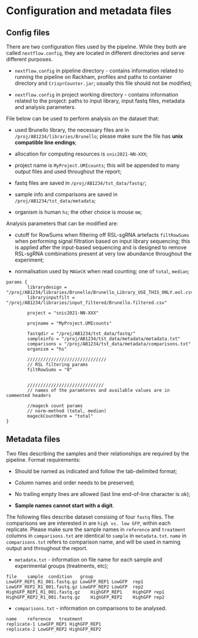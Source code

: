 # Configuration and metadata files

## Config files

There are two configuration files used by the pipeline. While they both are called `nextflow.config`, they are located in different directories and serve different purposes.

* `nextflow.config` in pipeline directory - contains information related to running the pipeline on Rackham, profiles and paths to container directory and `CrisprCounter.jar`; usually this file should not be modified;

* `nextflow.config` in project working directory - contains information related to the project: paths to input library, input fastq files, metadata and analysis parameters. 

File below can be used to perform analysis on the dataset that:

* used Brunello library, the necessary files are in `/proj/AB1234/libraries/Brunello`; please make sure the file has **unix compatible line endings**;

* allocation for computing resources is `snic2021-NN-XXX`;

* project name is `MyProject.UMIcounts`; this will be appended to many output files and used throughout the report;

* fastq files are saved in `/proj/AB1234/tst_data/fastq/`;

* sample info and comparisons are saved in `/proj/AB1234/tst_data/metadata`;

* organism is human `hs`; the other choice is mouse `mm`;


Analysis parameters that can be modified are:

* cutoff for RowSums when filtering off RSL-sgRNA artefacts `filtRowSums` when performing signal filtration based on input library sequencing; this is applied after the input-based sequencing and is designed to remove RSL-sgRNA combinations present at very low abundance throughout the experiment;

* normalisation used by `MAGeCK` when read counting; one of `total`, `median`;

```
params {
        librarydesign = "/proj/AB1234/libraries/Brunello/Brunello_Library_USE_THIS_ONLY.eol.csv"
        libraryinputfilt = "/proj/AB1234/libraries/input_filtered/Brunello.filtered.csv"

        project = "snic2021-NN-XXX"

        projname = "MyProject.UMIcounts"

        fastqdir = "/proj/AB1234/tst_data/fastq/"
        sampleinfo = "/proj/AB1234/tst_data/metadata/metadata.txt"
        comparisons = "/proj/AB1234/tst_data/metadata/comparisons.txt"
        organism = "hs"
        
        //////////////////////////////
        // RSL filtering params
        filtRowSums = "0"


        /////////////////////////////
        // names of the paramteres and available values are in commented headers

        //mageck count params
        // norm-method (total, median)
        mageckCountNorm = "total"
}

```



## Metadata files

Two files describing the samples and their relationships are required by the pipeline. Format requirements:

* Should be named as indicated and follow the tab-delimited format;

* Column names and order needs to be preserved;

* No trailing empty lines are allowed (last line end-of-line character is ok);

* **Sample names cannot start with a digit**.


The following files describe dataset consising of four `fastq` files. The comparisons we are interested in are `high vs. low GFP`, within each replicate. Please make sure the sample names in `reference` and `treatment` columns in `comparisons.txt` are identical to `sample` in `metadata.txt`.
`name` in `comparisons.txt` refers to comparison name, and will be used in naming output and throughout the report.

* `metadata.txt` -  information on file name for each sample and experimental groups (treatments, etc);

```
file	sample	condition	group
LowGFP_REP1_R1_001.fastq.gz	LowGFP_REP1	LowGFP	rep1
LowGFP_REP2_R1_001.fastq.gz	LowGFP_REP2	LowGFP	rep2
HighGFP_REP1_R1_001.fastq.gz	HighGFP_REP1	HighGFP	rep1
HighGFP_REP2_R1_001.fastq.gz	HighGFP_REP2	HighGFP	rep2
```


* `comparisons.txt` - information on comparisons to be analysed.


```
name	reference	treatment
replicate-1	LowGFP_REP1	HighGFP_REP1
replicate-2	LowGFP_REP2	HighGFP_REP2
```
